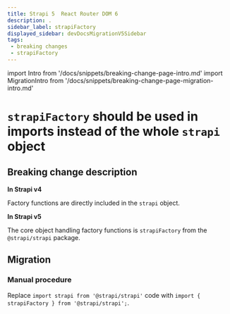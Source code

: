```yaml
---
title: Strapi 5  React Router DOM 6
description: .
sidebar_label: strapiFactory
displayed_sidebar: devDocsMigrationV5Sidebar
tags:
 - breaking changes
 - strapiFactory
---
```


import Intro from '/docs/snippets/breaking-change-page-intro.md'
import MigrationIntro from '/docs/snippets/breaking-change-page-migration-intro.md'

# `strapiFactory` should be used in imports instead of the whole `strapi` object

<!-- TODO: update intro once I know more -->

 <Intro />

## Breaking change description

<SideBySideContainer>

<SideBySideColumn>

**In Strapi v4**

<!-- TODO: update description -->
Factory functions are directly included in the `strapi` object.

</SideBySideColumn>

<SideBySideColumn>

**In Strapi v5**

<!-- TODO: update description -->
The core object handling factory functions is `strapiFactory` from the `@strapi/strapi` package.

</SideBySideColumn>

</SideBySideContainer>

## Migration

<MigrationIntro />

### Manual procedure

Replace `import strapi from '@strapi/strapi'` code with `import { strapiFactory } from '@strapi/strapi';`.
